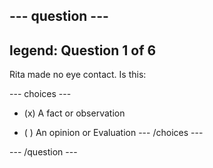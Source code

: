 --- question ---
---
legend: Question 1 of 6
---

Rita made no eye contact. Is this:

--- choices ---
- (x) A fact or observation

- ( ) An opinion or Evaluation
--- /choices ---

--- /question ---
